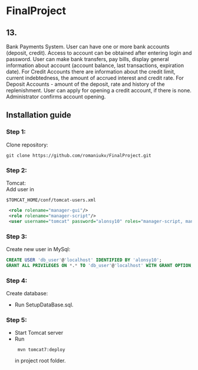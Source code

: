 # FinalProject
## 13.  
Bank Payments System. User can have one or more bank accounts (deposit, credit). Access to account can be obtained after entering login and password. User can make bank transfers, pay bills, display general information about account (account balance, last transactions, expiration date). For Credit Accounts there are information about the credit limit, current indebtedness, the amount of accrued interest and credit rate. For Deposit Accounts - amount of the deposit, rate and history of the replenishment. User can apply for opening a credit account, if there is none. Administrator confirms account opening.

## Installation guide
### Step 1:
 Clone repository:  
```console
git clone https://github.com/romaniukv/FinalProject.git
```
### Step 2:
 Tomcat:  
 Add user in  
 ```console
 $TOMCAT_HOME/conf/tomcat-users.xml
 ```
 ```xml 
  <role rolename="manager-gui"/>
  <role rolename="manager-script"/>
  <user username="tomcat" password="alonsy10" roles="manager-script, manager-gui"/>
```
### Step 3:
Сreate new user in MySql:  
```sql
CREATE USER 'db_user'@'localhost' IDENTIFIED BY 'alonsy10';
GRANT ALL PRIVILEGES ON *.* TO 'db_user'@'localhost' WITH GRANT OPTION;
```
### Step 4:
Create database:
 - Run SetupDataBase.sql.
### Step 5:
- Start Tomcat server
- Run 
  ```console
   mvn tomcat7:deploy
  ```
  in project root folder.
